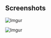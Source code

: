


## Screenshots

![Imgur](http://i.imgur.com/TdVgyBR.png)

![Imgur](http://i.imgur.com/wkbmMyR.png)